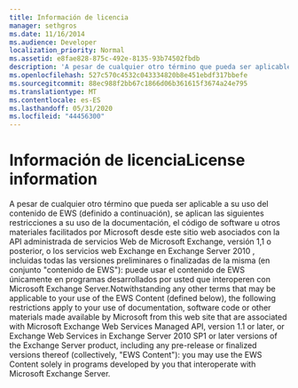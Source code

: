 ```yaml
---
title: Información de licencia
manager: sethgros
ms.date: 11/16/2014
ms.audience: Developer
localization_priority: Normal
ms.assetid: e8fae828-875c-492e-8135-93b74502fbdb
description: 'A pesar de cualquier otro término que pueda ser aplicable a su uso del contenido de EWS (definido a continuación), se aplican las siguientes restricciones a su uso de la documentación, el código de software u otros materiales facilitados por Microsoft desde este sitio web asociados con la API administrada de servicios Web de Microsoft Exchange, versión 1,1 o posterior, o los servicios web Exchange en Exchange Server 2010 , incluidas todas las versiones preliminares o finalizadas de la misma (de forma colectiva, el contenido de EWS): puede usar el contenido de EWS únicamente en programas desarrollados por usted que interoperen con Microsoft Exchange Server.'
ms.openlocfilehash: 527c570c4532c043334820b8e451ebdf317bbefe
ms.sourcegitcommit: 88ec988f2bb67c1866d06b361615f3674a24e795
ms.translationtype: MT
ms.contentlocale: es-ES
ms.lasthandoff: 05/31/2020
ms.locfileid: "44456300"
---
```

# <a name="license-information"></a><span data-ttu-id="5c077-103">Información de licencia</span><span class="sxs-lookup"><span data-stu-id="5c077-103">License information</span></span>

<span data-ttu-id="5c077-104">A pesar de cualquier otro término que pueda ser aplicable a su uso del contenido de EWS (definido a continuación), se aplican las siguientes restricciones a su uso de la documentación, el código de software u otros materiales facilitados por Microsoft desde este sitio web asociados con la API administrada de servicios Web de Microsoft Exchange, versión 1,1 o posterior, o los servicios web Exchange en Exchange Server 2010 , incluidas todas las versiones preliminares o finalizadas de la misma (en conjunto "contenido de EWS"): puede usar el contenido de EWS únicamente en programas desarrollados por usted que interoperen con Microsoft Exchange Server.</span><span class="sxs-lookup"><span data-stu-id="5c077-104">Notwithstanding any other terms that may be applicable to your use of the EWS Content (defined below), the following restrictions apply to your use of documentation, software code or other materials made available by Microsoft from this web site that are associated with Microsoft Exchange Web Services Managed API, version 1.1 or later, or Exchange Web Services in Exchange Server 2010 SP1 or later versions of the Exchange Server product, including any pre-release or finalized versions thereof (collectively, "EWS Content"): you may use the EWS Content solely in programs developed by you that interoperate with Microsoft Exchange Server.</span></span>
  

